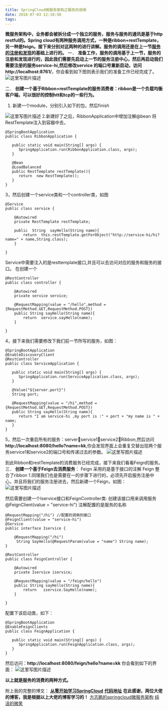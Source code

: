 ```yaml
---
title: SpringCloud微服务架构之服务的调用
date: 2018-07-03 12:10:50
tags:
---
```


**微服务架构中，业务都会被拆分成一个独立的服务，服务与服务的通讯是基于http restful的。Spring cloud有两种服务调用方式，一种是ribbon+restTemplate，另一种是feign。接下来分别对这两种的进行讲解。服务的调用还是在上一节[服务的注册和发现](https://blog.csdn.net/zhaokk_git/article/details/80228880)的基础上进行的。**
一．	**准备工作，**服务的调用基于上一节，服务的注册和发现进行的，因此我们需要先启动上一节的服务注册中心，然后再启动我们需要注册的服务service-hi,然后修改service 的端口号重新启动，访问**http://localhost:8761/**，你会看到如下图则表示我们的准备工作已经完成了。
 ![这里写图片描述](https://img-blog.csdn.net/20180509170634707?watermark/2/text/aHR0cHM6Ly9ibG9nLmNzZG4ubmV0L3poYW9ra19naXQ=/font/5a6L5L2T/fontsize/400/fill/I0JBQkFCMA==/dissolve/70)

二．	**创建一个基于Ribbon+restTemplate的服务消费者：ribbon是一个负载均衡客户端，可以很好的控制htt和tcp的一些行为。**
1.	新建一个module，分别引入如下的包，然后finish

 ![这里写图片描述](https://img-blog.csdn.net/20180509170646527?watermark/2/text/aHR0cHM6Ly9ibG9nLmNzZG4ubmV0L3poYW9ra19naXQ=/font/5a6L5L2T/fontsize/400/fill/I0JBQkFCMA==/dissolve/70)
2.新建好了之后，RibbonApplication中增加注解@bean 将RestTemplate注入到容器中去，

```
@SpringBootApplication
public class RibbonApplication {

   public static void main(String[] args) {
      SpringApplication.run(RibbonApplication.class, args);
   }

   @Bean
   @LoadBalanced
   public RestTemplate restTemplate(){
      return  new RestTemplate();
   }
}
```

3，然后创建一个service类和一个controller类，如图

```
@Service
public class service {

    @Autowired
    private RestTemplate restTemplate;

    public  String  sayHello(String name){
        return  this.restTemplate.getForObject("http://service-hi/hi?name=" + name,String.class);
    }

}
```

Service中需要注入的是resttemplate接口,并且可以去访问对应的服务和服务的接口。
在创建一个

```
@RestController
public class controller {

    @Autowired
    private service service;

    @RequestMapping(value = "/hello",method = {RequestMethod.GET,RequestMethod.POST})
    public String sayHello(String name){
        return  service.sayHello(name);
    }

}
```

4，接下来我们需要修改下我们前一节所写的服务，如图：

```
@SpringBootApplication
@EnableDiscoveryClient
@RestController
public class ServiceApplication {

   public static void main(String[] args) {
      SpringApplication.run(ServiceApplication.class, args);
   }

   @Value("${server.port}")
   String port;

   @RequestMapping(value = "/hi",method = {RequestMethod.GET,RequestMethod.POST})
   public String sayHello(String name){
      return "I am service-hi ,my port is :" + port + "my name is " + name;
   }
}
```

5，然后一次重启所有的服务：serverservice1service2Ribbon,然后访问**http://localhost:8080/hello?name=kk**,你会发现界面上会重复交替出现两个服务service1和service2的端口号和传递过去的参数。
![这里写图片描述](https://img-blog.csdn.net/20180509170728714?watermark/2/text/aHR0cHM6Ly9ibG9nLmNzZG4ubmV0L3poYW9ra19naXQ=/font/5a6L5L2T/fontsize/400/fill/I0JBQkFCMA==/dissolve/70)

 
到此Ribbon和restTemplate的消费服务已经完成，接下来我们看看Feign的服务。
三．	**创建一个基于Feign去消费服务**：
Feign 采用的是基于接口的注解
Feign 整合了ribbon
1.同理我们也是需要在一的步骤下进行的，必须先开启服务注册中心，并且将我们的服务注册进去，然后新建一个Feign，如图：
![这里写图片描述](https://img-blog.csdn.net/20180509170739928?watermark/2/text/aHR0cHM6Ly9ibG9nLmNzZG4ubmV0L3poYW9ra19naXQ=/font/5a6L5L2T/fontsize/400/fill/I0JBQkFCMA==/dissolve/70)
 
然后需要创建一个Iservice接口和FeignController类:
创建该接口用来调用服务@FeignClient(value = "service-hi") 注解配置的是服务的名称

```
@RequestMapping("/hi") //配置的调用的接口
@FeignClient(value = "service-hi")
@Service
public interface Iservice {

    @RequestMapping("/hi")
     String SayHello(@RequestParam(value = "name") String name);
}

```

```
@RestController
public class FeignController {

    @Autowired
    private Iservice iservice;

    @RequestMapping(value = "/feign/hello")
    public String sayHello(String name){
        return   iservice.SayHello(name);
    }

}
```

配置下该启动类，如下：

```
@SpringBootApplication
@EnableFeignClients
public class FeignApplication {

   public static void main(String[] args) {
      SpringApplication.run(FeignApplication.class, args);
   }
}
```

然后访问：**http://localhost:8080/feign/hello?name=kk**
你会看到如下的界面：
![这里写图片描述](https://img-blog.csdn.net/20180509170752523?watermark/2/text/aHR0cHM6Ly9ibG9nLmNzZG4ubmV0L3poYW9ra19naXQ=/font/5a6L5L2T/fontsize/400/fill/I0JBQkFCMA==/dissolve/70)
 
**以上就是服务的消费的两种方式。** 

附上我的完整的博文：
**[从零开始学习SpringCloud](https://blog.csdn.net/zhaokk_git/article/details/80228420)** 
**[代码地址](https://github.com/zhaokuankuan/springcloud/tree/master/springcloud)**
**在此感谢，两位大佬的博客，我是根据以上大佬的博客学习的！**
[方志鹏的springcloud微服务架构](https://blog.csdn.net/forezp/article/details/70148833)
[纯洁的微笑](http://www.ityouknow.com/spring-cloud.html)